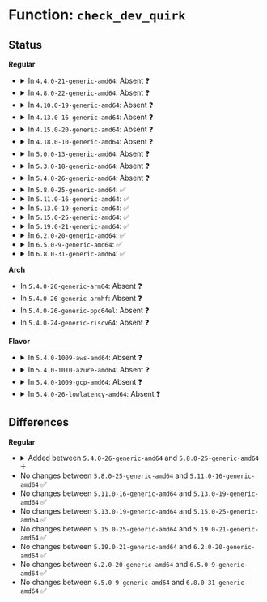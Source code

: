 # Function: <code>check_dev_quirk</code>

## Status
<b>Regular</b>
<ul>
<li>
<details>
<summary>In <code>4.4.0-21-generic-amd64</code>: Absent ❓</summary>

```json
{
  "name": "check_dev_quirk",
  "collision_type": "Unique Static",
  "inline_type": "Full",
  "funcs": [
    {
      "addr": 18446744071595029494,
      "name": "check_dev_quirk",
      "external": false,
      "loc": "arch/x86/kernel/early-quirks.c:654",
      "file": "arch/x86/kernel/early-quirks.c",
      "inline": "not declared, inlined",
      "caller_inline": [
        "arch/x86/kernel/early-quirks.c:early_quirks"
      ],
      "caller_func": []
    }
  ],
  "symbols": []
}
```
</details>
</li>
<li>
<details>
<summary>In <code>4.8.0-22-generic-amd64</code>: Absent ❓</summary>

```json
{
  "name": "check_dev_quirk",
  "collision_type": "Unique Static",
  "inline_type": "Full",
  "funcs": [
    {
      "addr": 18446744071595192837,
      "name": "check_dev_quirk",
      "external": false,
      "loc": "arch/x86/kernel/early-quirks.c:706",
      "file": "arch/x86/kernel/early-quirks.c",
      "inline": "not declared, inlined",
      "caller_inline": [
        "arch/x86/kernel/early-quirks.c:early_pci_scan_bus"
      ],
      "caller_func": []
    }
  ],
  "symbols": []
}
```
</details>
</li>
<li>
<details>
<summary>In <code>4.10.0-19-generic-amd64</code>: Absent ❓</summary>

```json
{
  "name": "check_dev_quirk",
  "collision_type": "Unique Static",
  "inline_type": "Full",
  "funcs": [
    {
      "addr": 18446744071595435750,
      "name": "check_dev_quirk",
      "external": false,
      "loc": "arch/x86/kernel/early-quirks.c:698",
      "file": "arch/x86/kernel/early-quirks.c",
      "inline": "not declared, inlined",
      "caller_inline": [
        "arch/x86/kernel/early-quirks.c:early_pci_scan_bus"
      ],
      "caller_func": []
    }
  ],
  "symbols": []
}
```
</details>
</li>
<li>
<details>
<summary>In <code>4.13.0-16-generic-amd64</code>: Absent ❓</summary>

```json
{
  "name": "check_dev_quirk",
  "collision_type": "Unique Static",
  "inline_type": "Full",
  "funcs": [
    {
      "addr": 18446744071596356401,
      "name": "check_dev_quirk",
      "external": false,
      "loc": "arch/x86/kernel/early-quirks.c:699",
      "file": "arch/x86/kernel/early-quirks.c",
      "inline": "not declared, inlined",
      "caller_inline": [
        "arch/x86/kernel/early-quirks.c:early_pci_scan_bus"
      ],
      "caller_func": []
    }
  ],
  "symbols": []
}
```
</details>
</li>
<li>
<details>
<summary>In <code>4.15.0-20-generic-amd64</code>: Absent ❓</summary>

```json
{
  "name": "check_dev_quirk",
  "collision_type": "Unique Static",
  "inline_type": "Full",
  "funcs": [
    {
      "addr": 18446744071602674548,
      "name": "check_dev_quirk",
      "external": false,
      "loc": "arch/x86/kernel/early-quirks.c:702",
      "file": "arch/x86/kernel/early-quirks.c",
      "inline": "not declared, inlined",
      "caller_inline": [
        "arch/x86/kernel/early-quirks.c:early_pci_scan_bus"
      ],
      "caller_func": []
    }
  ],
  "symbols": []
}
```
</details>
</li>
<li>
<details>
<summary>In <code>4.18.0-10-generic-amd64</code>: Absent ❓</summary>

```json
{
  "name": "check_dev_quirk",
  "collision_type": "Unique Static",
  "inline_type": "Full",
  "funcs": [
    {
      "addr": 18446744071602845952,
      "name": "check_dev_quirk",
      "external": false,
      "loc": "arch/x86/kernel/early-quirks.c:728",
      "file": "arch/x86/kernel/early-quirks.c",
      "inline": "not declared, inlined",
      "caller_inline": [
        "arch/x86/kernel/early-quirks.c:early_pci_scan_bus"
      ],
      "caller_func": []
    }
  ],
  "symbols": []
}
```
</details>
</li>
<li>
<details>
<summary>In <code>5.0.0-13-generic-amd64</code>: Absent ❓</summary>

```json
{
  "name": "check_dev_quirk",
  "collision_type": "Unique Static",
  "inline_type": "Full",
  "funcs": [
    {
      "addr": 18446744071604642420,
      "name": "check_dev_quirk",
      "external": false,
      "loc": "arch/x86/kernel/early-quirks.c:760",
      "file": "arch/x86/kernel/early-quirks.c",
      "inline": "not declared, inlined",
      "caller_inline": [
        "arch/x86/kernel/early-quirks.c:early_pci_scan_bus"
      ],
      "caller_func": []
    }
  ],
  "symbols": []
}
```
</details>
</li>
<li>
<details>
<summary>In <code>5.3.0-18-generic-amd64</code>: Absent ❓</summary>

```json
{
  "name": "check_dev_quirk",
  "collision_type": "Unique Static",
  "inline_type": "Full",
  "funcs": [
    {
      "addr": 18446744071604740036,
      "name": "check_dev_quirk",
      "external": false,
      "loc": "arch/x86/kernel/early-quirks.c:762",
      "file": "arch/x86/kernel/early-quirks.c",
      "inline": "not declared, inlined",
      "caller_inline": [
        "arch/x86/kernel/early-quirks.c:early_pci_scan_bus"
      ],
      "caller_func": []
    }
  ],
  "symbols": []
}
```
</details>
</li>
<li>
<details>
<summary>In <code>5.4.0-26-generic-amd64</code>: Absent ❓</summary>

```json
{
  "name": "check_dev_quirk",
  "collision_type": "Unique Static",
  "inline_type": "Full",
  "funcs": [
    {
      "addr": 18446744071604753427,
      "name": "check_dev_quirk",
      "external": false,
      "loc": "arch/x86/kernel/early-quirks.c:769",
      "file": "arch/x86/kernel/early-quirks.c",
      "inline": "not declared, inlined",
      "caller_inline": [
        "arch/x86/kernel/early-quirks.c:early_pci_scan_bus"
      ],
      "caller_func": []
    }
  ],
  "symbols": []
}
```
</details>
</li>
<li>
<details>
<summary>In <code>5.8.0-25-generic-amd64</code>: ✅</summary>

```c
int check_dev_quirk(int num, int slot, int func)
```

```json
{
  "name": "check_dev_quirk",
  "collision_type": "Unique Static",
  "inline_type": "No",
  "funcs": [
    {
      "addr": 18446744071609099586,
      "name": "check_dev_quirk",
      "external": false,
      "loc": "arch/x86/kernel/early-quirks.c:769",
      "file": "arch/x86/kernel/early-quirks.c",
      "inline": "seen, unknown",
      "caller_inline": [],
      "caller_func": [
        "arch/x86/kernel/early-quirks.c:early_pci_scan_bus"
      ]
    }
  ],
  "symbols": [
    {
      "addr": 18446744071609099586,
      "name": "check_dev_quirk",
      "section": ".init.text",
      "bind": "STB_LOCAL",
      "size": 310
    }
  ]
}
```
</details>
</li>
<li>
<details>
<summary>In <code>5.11.0-16-generic-amd64</code>: ✅</summary>

```c
int check_dev_quirk(int num, int slot, int func)
```

```json
{
  "name": "check_dev_quirk",
  "collision_type": "Unique Static",
  "inline_type": "No",
  "funcs": [
    {
      "addr": 18446744071612164502,
      "name": "check_dev_quirk",
      "external": false,
      "loc": "arch/x86/kernel/early-quirks.c:770",
      "file": "arch/x86/kernel/early-quirks.c",
      "inline": "seen, unknown",
      "caller_inline": [],
      "caller_func": [
        "arch/x86/kernel/early-quirks.c:early_pci_scan_bus"
      ]
    }
  ],
  "symbols": [
    {
      "addr": 18446744071612164502,
      "name": "check_dev_quirk",
      "section": ".init.text",
      "bind": "STB_LOCAL",
      "size": 310
    }
  ]
}
```
</details>
</li>
<li>
<details>
<summary>In <code>5.13.0-19-generic-amd64</code>: ✅</summary>

```c
int check_dev_quirk(int num, int slot, int func)
```

```json
{
  "name": "check_dev_quirk",
  "collision_type": "Unique Static",
  "inline_type": "No",
  "funcs": [
    {
      "addr": 18446744071614304846,
      "name": "check_dev_quirk",
      "external": false,
      "loc": "arch/x86/kernel/early-quirks.c:772",
      "file": "arch/x86/kernel/early-quirks.c",
      "inline": "seen, unknown",
      "caller_inline": [],
      "caller_func": [
        "arch/x86/kernel/early-quirks.c:early_pci_scan_bus"
      ]
    }
  ],
  "symbols": [
    {
      "addr": 18446744071614304846,
      "name": "check_dev_quirk",
      "section": ".init.text",
      "bind": "STB_LOCAL",
      "size": 310
    }
  ]
}
```
</details>
</li>
<li>
<details>
<summary>In <code>5.15.0-25-generic-amd64</code>: ✅</summary>

```c
int check_dev_quirk(int num, int slot, int func)
```

```json
{
  "name": "check_dev_quirk",
  "collision_type": "Unique Static",
  "inline_type": "No",
  "funcs": [
    {
      "addr": 18446744071615231928,
      "name": "check_dev_quirk",
      "external": false,
      "loc": "arch/x86/kernel/early-quirks.c:775",
      "file": "arch/x86/kernel/early-quirks.c",
      "inline": "seen, unknown",
      "caller_inline": [],
      "caller_func": [
        "arch/x86/kernel/early-quirks.c:early_pci_scan_bus"
      ]
    }
  ],
  "symbols": [
    {
      "addr": 18446744071615231928,
      "name": "check_dev_quirk",
      "section": ".init.text",
      "bind": "STB_LOCAL",
      "size": 687
    }
  ]
}
```
</details>
</li>
<li>
<details>
<summary>In <code>5.19.0-21-generic-amd64</code>: ✅</summary>

```c
int check_dev_quirk(int num, int slot, int func)
```

```json
{
  "name": "check_dev_quirk",
  "collision_type": "Unique Static",
  "inline_type": "No",
  "funcs": [
    {
      "addr": 18446744071617007324,
      "name": "check_dev_quirk",
      "external": false,
      "loc": "arch/x86/kernel/early-quirks.c:779",
      "file": "arch/x86/kernel/early-quirks.c",
      "inline": "seen, unknown",
      "caller_inline": [],
      "caller_func": [
        "arch/x86/kernel/early-quirks.c:early_pci_scan_bus"
      ]
    }
  ],
  "symbols": [
    {
      "addr": 18446744071617007324,
      "name": "check_dev_quirk",
      "section": ".init.text",
      "bind": "STB_LOCAL",
      "size": 701
    }
  ]
}
```
</details>
</li>
<li>
<details>
<summary>In <code>6.2.0-20-generic-amd64</code>: ✅</summary>

```c
int check_dev_quirk(int num, int slot, int func)
```

```json
{
  "name": "check_dev_quirk",
  "collision_type": "Unique Static",
  "inline_type": "No",
  "funcs": [
    {
      "addr": 18446744071627636960,
      "name": "check_dev_quirk",
      "external": false,
      "loc": "arch/x86/kernel/early-quirks.c:779",
      "file": "arch/x86/kernel/early-quirks.c",
      "inline": "seen, unknown",
      "caller_inline": [],
      "caller_func": [
        "arch/x86/kernel/early-quirks.c:early_quirks",
        "arch/x86/kernel/early-quirks.c:early_quirks",
        "arch/x86/kernel/early-quirks.c:check_dev_quirk"
      ]
    }
  ],
  "symbols": [
    {
      "addr": 18446744071627636960,
      "name": "check_dev_quirk",
      "section": ".init.text",
      "bind": "STB_LOCAL",
      "size": 1241
    }
  ]
}
```
</details>
</li>
<li>
<details>
<summary>In <code>6.5.0-9-generic-amd64</code>: ✅</summary>

```c
int check_dev_quirk(int num, int slot, int func)
```

```json
{
  "name": "check_dev_quirk",
  "collision_type": "Unique Static",
  "inline_type": "No",
  "funcs": [
    {
      "addr": 18446744071619393152,
      "name": "check_dev_quirk",
      "external": false,
      "loc": "arch/x86/kernel/early-quirks.c:779",
      "file": "arch/x86/kernel/early-quirks.c",
      "inline": "seen, unknown",
      "caller_inline": [],
      "caller_func": [
        "arch/x86/kernel/early-quirks.c:early_quirks",
        "arch/x86/kernel/early-quirks.c:early_quirks",
        "arch/x86/kernel/early-quirks.c:check_dev_quirk"
      ]
    }
  ],
  "symbols": [
    {
      "addr": 18446744071619393152,
      "name": "check_dev_quirk",
      "section": ".init.text",
      "bind": "STB_LOCAL",
      "size": 1240
    }
  ]
}
```
</details>
</li>
<li>
<details>
<summary>In <code>6.8.0-31-generic-amd64</code>: ✅</summary>

```c
int check_dev_quirk(int num, int slot, int func)
```

```json
{
  "name": "check_dev_quirk",
  "collision_type": "Unique Static",
  "inline_type": "No",
  "funcs": [
    {
      "addr": 18446744071621688848,
      "name": "check_dev_quirk",
      "external": false,
      "loc": "arch/x86/kernel/early-quirks.c:779",
      "file": "arch/x86/kernel/early-quirks.c",
      "inline": "seen, unknown",
      "caller_inline": [],
      "caller_func": [
        "arch/x86/kernel/early-quirks.c:early_quirks",
        "arch/x86/kernel/early-quirks.c:early_quirks",
        "arch/x86/kernel/early-quirks.c:check_dev_quirk"
      ]
    }
  ],
  "symbols": [
    {
      "addr": 18446744071621688848,
      "name": "check_dev_quirk",
      "section": ".init.text",
      "bind": "STB_LOCAL",
      "size": 1240
    }
  ]
}
```
</details>
</li>
</ul>
<b>Arch</b>
<ul>
<li>
In <code>5.4.0-26-generic-arm64</code>: Absent ❓
</li>
<li>
In <code>5.4.0-26-generic-armhf</code>: Absent ❓
</li>
<li>
In <code>5.4.0-26-generic-ppc64el</code>: Absent ❓
</li>
<li>
In <code>5.4.0-24-generic-riscv64</code>: Absent ❓
</li>
</ul>
<b>Flavor</b>
<ul>
<li>
<details>
<summary>In <code>5.4.0-1009-aws-amd64</code>: Absent ❓</summary>

```json
{
  "name": "check_dev_quirk",
  "collision_type": "Unique Static",
  "inline_type": "Full",
  "funcs": [
    {
      "addr": 18446744071604679711,
      "name": "check_dev_quirk",
      "external": false,
      "loc": "arch/x86/kernel/early-quirks.c:769",
      "file": "arch/x86/kernel/early-quirks.c",
      "inline": "not declared, inlined",
      "caller_inline": [
        "arch/x86/kernel/early-quirks.c:early_pci_scan_bus"
      ],
      "caller_func": []
    }
  ],
  "symbols": []
}
```
</details>
</li>
<li>
<details>
<summary>In <code>5.4.0-1010-azure-amd64</code>: Absent ❓</summary>

```json
{
  "name": "check_dev_quirk",
  "collision_type": "Unique Static",
  "inline_type": "Full",
  "funcs": [
    {
      "addr": 18446744071604647265,
      "name": "check_dev_quirk",
      "external": false,
      "loc": "arch/x86/kernel/early-quirks.c:769",
      "file": "arch/x86/kernel/early-quirks.c",
      "inline": "not declared, inlined",
      "caller_inline": [
        "arch/x86/kernel/early-quirks.c:early_pci_scan_bus"
      ],
      "caller_func": []
    }
  ],
  "symbols": []
}
```
</details>
</li>
<li>
<details>
<summary>In <code>5.4.0-1009-gcp-amd64</code>: Absent ❓</summary>

```json
{
  "name": "check_dev_quirk",
  "collision_type": "Unique Static",
  "inline_type": "Full",
  "funcs": [
    {
      "addr": 18446744071604757295,
      "name": "check_dev_quirk",
      "external": false,
      "loc": "arch/x86/kernel/early-quirks.c:769",
      "file": "arch/x86/kernel/early-quirks.c",
      "inline": "not declared, inlined",
      "caller_inline": [
        "arch/x86/kernel/early-quirks.c:early_pci_scan_bus"
      ],
      "caller_func": []
    }
  ],
  "symbols": []
}
```
</details>
</li>
<li>
<details>
<summary>In <code>5.4.0-26-lowlatency-amd64</code>: Absent ❓</summary>

```json
{
  "name": "check_dev_quirk",
  "collision_type": "Unique Static",
  "inline_type": "Full",
  "funcs": [
    {
      "addr": 18446744071604757526,
      "name": "check_dev_quirk",
      "external": false,
      "loc": "arch/x86/kernel/early-quirks.c:769",
      "file": "arch/x86/kernel/early-quirks.c",
      "inline": "not declared, inlined",
      "caller_inline": [
        "arch/x86/kernel/early-quirks.c:early_pci_scan_bus"
      ],
      "caller_func": []
    }
  ],
  "symbols": []
}
```
</details>
</li>
</ul>

## Differences
<b>Regular</b>
<ul>
<li>
<details>
<summary>Added between <code>5.4.0-26-generic-amd64</code> and <code>5.8.0-25-generic-amd64</code> ➕</summary>

```c
int check_dev_quirk(int num, int slot, int func)
```
</details>
</li>
<li>
No changes between <code>5.8.0-25-generic-amd64</code> and <code>5.11.0-16-generic-amd64</code> ✅
</li>
<li>
No changes between <code>5.11.0-16-generic-amd64</code> and <code>5.13.0-19-generic-amd64</code> ✅
</li>
<li>
No changes between <code>5.13.0-19-generic-amd64</code> and <code>5.15.0-25-generic-amd64</code> ✅
</li>
<li>
No changes between <code>5.15.0-25-generic-amd64</code> and <code>5.19.0-21-generic-amd64</code> ✅
</li>
<li>
No changes between <code>5.19.0-21-generic-amd64</code> and <code>6.2.0-20-generic-amd64</code> ✅
</li>
<li>
No changes between <code>6.2.0-20-generic-amd64</code> and <code>6.5.0-9-generic-amd64</code> ✅
</li>
<li>
No changes between <code>6.5.0-9-generic-amd64</code> and <code>6.8.0-31-generic-amd64</code> ✅
</li>
</ul>
